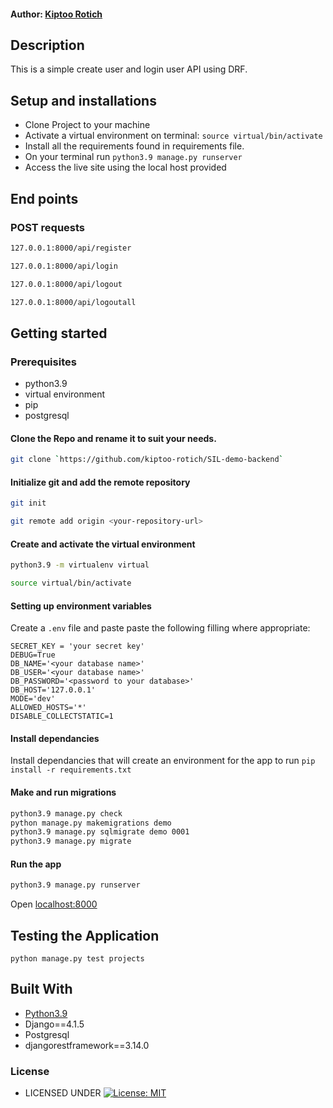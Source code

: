#### Author: [Kiptoo Rotich](https://github.com/kiptoo-rotich)

## Description
This is a simple create user and login user API using DRF.

## Setup and installations
* Clone Project to your machine
* Activate a virtual environment on terminal: `source virtual/bin/activate`
* Install all the requirements found in requirements file.
* On your terminal run `python3.9 manage.py runserver`
* Access the live site using the local host provided

## End points

### POST requests
```bash
127.0.0.1:8000/api/register
```

```bash
127.0.0.1:8000/api/login
```

```bash
127.0.0.1:8000/api/logout
```

```bash
127.0.0.1:8000/api/logoutall
```

## Getting started

### Prerequisites
* python3.9
* virtual environment
* pip
* postgresql
  

#### Clone the Repo and rename it to suit your needs.
```bash
git clone `https://github.com/kiptoo-rotich/SIL-demo-backend`
```
#### Initialize git and add the remote repository
```bash
git init
```
```bash
git remote add origin <your-repository-url>
```

#### Create and activate the virtual environment
```bash
python3.9 -m virtualenv virtual
```

```bash
source virtual/bin/activate
```

#### Setting up environment variables
Create a `.env` file and paste paste the following filling where appropriate:
```
SECRET_KEY = 'your secret key'
DEBUG=True
DB_NAME='<your database name>'
DB_USER='<your database name>'
DB_PASSWORD='<password to your database>'
DB_HOST='127.0.0.1'
MODE='dev'
ALLOWED_HOSTS='*'
DISABLE_COLLECTSTATIC=1
```

#### Install dependancies
Install dependancies that will create an environment for the app to run
`pip install -r requirements.txt`

#### Make and run migrations
```bash
python3.9 manage.py check
python manage.py makemigrations demo
python3.9 manage.py sqlmigrate demo 0001
python3.9 manage.py migrate
```

#### Run the app
```bash
python3.9 manage.py runserver
```
Open [localhost:8000](http://127.0.0.1:8000/)



## Testing the Application
`python manage.py test projects`
        
## Built With

* [Python3.9](https://docs.python.org/3/)
* Django==4.1.5
* Postgresql 
* djangorestframework==3.14.0


### License

* LICENSED UNDER  [![License: MIT](https://img.shields.io/badge/License-MIT-yellow.svg)](license)